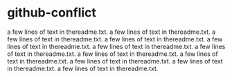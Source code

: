 # github-conflict
a few lines of text in thereadme.txt.
a few lines of text in thereadme.txt.
a few lines of text in thereadme.txt.
a few lines of text in thereadme.txt.
a few lines of text in thereadme.txt.
a few lines of text in thereadme.txt.
a few lines of text in thereadme.txt.
a few lines of text in thereadme.txt.
a few lines of text in thereadme.txt.
a few lines of text in thereadme.txt.
a few lines of text in thereadme.txt.
a few lines of text in thereadme.txt.
